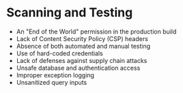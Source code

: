 # Scanning and Testing

* An "End of the World" permission in the production build
* Lack of Content Security Policy (CSP) headers
* Absence of both automated and manual testing
* Use of hard-coded credentials
* Lack of defenses against supply chain attacks
* Unsafe database and authentication access
* Improper exception logging
* Unsanitized query inputs
